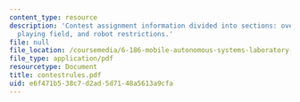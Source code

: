 ```yaml
---
content_type: resource
description: 'Contest assignment information divided into sections: overview, scoring,
  playing field, and robot restrictions.'
file: null
file_location: /coursemedia/6-186-mobile-autonomous-systems-laboratory-january-iap-2005/e6f471b538c7d2ad5d7148a5613a9cfa_contestrules.pdf
file_type: application/pdf
resourcetype: Document
title: contestrules.pdf
uid: e6f471b5-38c7-d2ad-5d71-48a5613a9cfa
---
```

